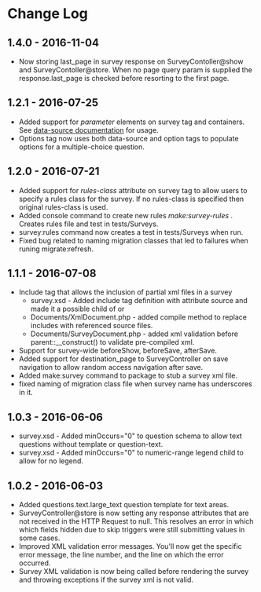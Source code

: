 # Change Log

## 1.4.0 - 2016-11-04
* Now storing last_page in survey response on SurveyContoller@show and SurveyContoller@store.  When no page query param is supplied the response.last_page is checked before resorting to the first page.

## 1.2.1 - 2016-07-25
* Added support for *parameter* elements on survey tag and containers.  See [data-source documentation](https://bitbucket.org/shepsweb/sirs-surveys/wiki/data-source) for usage.
* Options tag now uses both data-source and option tags to populate options for a multiple-choice question.

## 1.2.0 - 2016-07-21
* Added support for *rules-class* attribute on survey tag to allow users to specify a rules class for the survey.  If no rules-class is specified then original rules-class is used.
* Added console command to create new rules *make:survey-rules <RulesClassName>*.  Creates rules file and test in tests/Surveys.
* survey:rules command now creates a test in tests/Surveys when run.
* Fixed bug related to naming migration classes that led to failures when runing migrate:refresh.

## 1.1.1 - 2016-07-08
* Include tag that allows the inclusion of partial xml files in a survey
    * survey.xsd - Added include tag definition with attribute source and made it a possible child of <survey> or <container>
    * Documents/XmlDocument.php - added compile method to replace includes with referenced source files.
    * Documents/SurveyDocument.php - added xml validation before parent::__construct() to validate pre-compiled xml.
* Support for survey-wide beforeShow, beforeSave, afterSave.
* Added support for destination_page to SurveyController on save navigation to allow random access navigation after save.
* Added make:survey command to package to stub a survey xml file.
* fixed naming of migration class file when survey name has underscores in it.

## 1.0.3 - 2016-06-06
* survey.xsd - Added minOccurs="0" to question schema to allow text questions without template or question-text.
* survey.xsd - Added minOccurs="0" to numeric-range legend child to allow for no legend.

## 1.0.2 - 2016-06-03
* Added questions.text.large_text question template for text areas.
* SurveyController@store is now setting any response attributes that are not received in the HTTP Request to null.  This resolves an error in which which fields hidden due to skip triggers were still submitting values in some cases.
* Improved XML validation error messages.  You'll now get the specific error message, the line number, and the line on which the error occurred.
* Survey XML validation is now being called before rendering the survey and throwing exceptions if the survey xml is not valid.